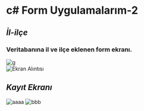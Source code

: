 # c# Form Uygulamalarım-2

## ***İl-ilçe***
### Veritabanına il ve ilçe eklenen form ekranı.
![g](https://user-images.githubusercontent.com/89014002/144645993-6c348f5c-6508-43de-bbff-dce88cb0251e.PNG)  
![Ekran Alıntısı](https://user-images.githubusercontent.com/89014002/144646012-998ab23c-3bc0-4e64-b926-a6a69ae8090e.PNG)


## ***Kayıt Ekranı***

![aaaa](https://user-images.githubusercontent.com/89014002/144646070-3fabd175-4ce4-48b7-9f02-65ee79788f4c.PNG)
![bbb](https://user-images.githubusercontent.com/89014002/144646077-f08991c2-bb0a-44fe-bedf-ce286facfe41.PNG)
